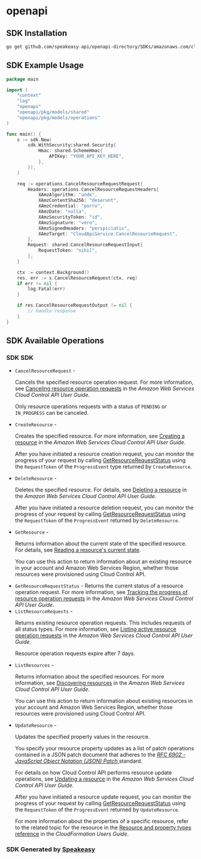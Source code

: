 # openapi

<!-- Start SDK Installation -->
## SDK Installation

```bash
go get github.com/speakeasy-api/openapi-directory/SDKs/amazonaws.com/cloudcontrol/2021-09-30/go
```
<!-- End SDK Installation -->

## SDK Example Usage
<!-- Start SDK Example Usage -->
```go
package main

import (
    "context"
    "log"
    "openapi"
    "openapi/pkg/models/shared"
    "openapi/pkg/models/operations"
)

func main() {
    s := sdk.New(
        sdk.WithSecurity(shared.Security{
            Hmac: shared.SchemeHmac{
                APIKey: "YOUR_API_KEY_HERE",
            },
        }),
    )

    req := operations.CancelResourceRequestRequest{
        Headers: operations.CancelResourceRequestHeaders{
            XAmzAlgorithm: "unde",
            XAmzContentSha256: "deserunt",
            XAmzCredential: "porro",
            XAmzDate: "nulla",
            XAmzSecurityToken: "id",
            XAmzSignature: "vero",
            XAmzSignedHeaders: "perspiciatis",
            XAmzTarget: "CloudApiService.CancelResourceRequest",
        },
        Request: shared.CancelResourceRequestInput{
            RequestToken: "nihil",
        },
    }

    ctx := context.Background()
    res, err := s.CancelResourceRequest(ctx, req)
    if err != nil {
        log.Fatal(err)
    }

    if res.CancelResourceRequestOutput != nil {
        // handle response
    }
}
```
<!-- End SDK Example Usage -->

<!-- Start SDK Available Operations -->
## SDK Available Operations

### SDK SDK

* `CancelResourceRequest` - <p>Cancels the specified resource operation request. For more information, see <a href="https://docs.aws.amazon.com/cloudcontrolapi/latest/userguide/resource-operations-manage-requests.html#resource-operations-manage-requests-cancel">Canceling resource operation requests</a> in the <i>Amazon Web Services Cloud Control API User Guide</i>.</p> <p>Only resource operations requests with a status of <code>PENDING</code> or <code>IN_PROGRESS</code> can be canceled.</p>
* `CreateResource` - <p>Creates the specified resource. For more information, see <a href="https://docs.aws.amazon.com/cloudcontrolapi/latest/userguide/resource-operations-create.html">Creating a resource</a> in the <i>Amazon Web Services Cloud Control API User Guide</i>.</p> <p>After you have initiated a resource creation request, you can monitor the progress of your request by calling <a href="https://docs.aws.amazon.com/cloudcontrolapi/latest/APIReference/API_GetResourceRequestStatus.html">GetResourceRequestStatus</a> using the <code>RequestToken</code> of the <code>ProgressEvent</code> type returned by <code>CreateResource</code>.</p>
* `DeleteResource` - <p>Deletes the specified resource. For details, see <a href="https://docs.aws.amazon.com/cloudcontrolapi/latest/userguide/resource-operations-delete.html">Deleting a resource</a> in the <i>Amazon Web Services Cloud Control API User Guide</i>.</p> <p>After you have initiated a resource deletion request, you can monitor the progress of your request by calling <a href="https://docs.aws.amazon.com/cloudcontrolapi/latest/APIReference/API_GetResourceRequestStatus.html">GetResourceRequestStatus</a> using the <code>RequestToken</code> of the <code>ProgressEvent</code> returned by <code>DeleteResource</code>.</p>
* `GetResource` - <p>Returns information about the current state of the specified resource. For details, see <a href="https://docs.aws.amazon.com/cloudcontrolapi/latest/userguide/resource-operations-read.html">Reading a resource's current state</a>.</p> <p>You can use this action to return information about an existing resource in your account and Amazon Web Services Region, whether those resources were provisioned using Cloud Control API.</p>
* `GetResourceRequestStatus` - Returns the current status of a resource operation request. For more information, see <a href="https://docs.aws.amazon.com/cloudcontrolapi/latest/userguide/resource-operations-manage-requests.html#resource-operations-manage-requests-track">Tracking the progress of resource operation requests</a> in the <i>Amazon Web Services Cloud Control API User Guide</i>.
* `ListResourceRequests` - <p>Returns existing resource operation requests. This includes requests of all status types. For more information, see <a href="https://docs.aws.amazon.com/cloudcontrolapi/latest/userguide/resource-operations-manage-requests.html#resource-operations-manage-requests-list">Listing active resource operation requests</a> in the <i>Amazon Web Services Cloud Control API User Guide</i>.</p> <note> <p>Resource operation requests expire after 7 days.</p> </note>
* `ListResources` - <p>Returns information about the specified resources. For more information, see <a href="https://docs.aws.amazon.com/cloudcontrolapi/latest/userguide/resource-operations-list.html">Discovering resources</a> in the <i>Amazon Web Services Cloud Control API User Guide</i>.</p> <p>You can use this action to return information about existing resources in your account and Amazon Web Services Region, whether those resources were provisioned using Cloud Control API.</p>
* `UpdateResource` - <p>Updates the specified property values in the resource.</p> <p>You specify your resource property updates as a list of patch operations contained in a JSON patch document that adheres to the <a href="https://datatracker.ietf.org/doc/html/rfc6902"> <i>RFC 6902 - JavaScript Object Notation (JSON) Patch</i> </a> standard.</p> <p>For details on how Cloud Control API performs resource update operations, see <a href="https://docs.aws.amazon.com/cloudcontrolapi/latest/userguide/resource-operations-update.html">Updating a resource</a> in the <i>Amazon Web Services Cloud Control API User Guide</i>.</p> <p>After you have initiated a resource update request, you can monitor the progress of your request by calling <a href="https://docs.aws.amazon.com/cloudcontrolapi/latest/APIReference/API_GetResourceRequestStatus.html">GetResourceRequestStatus</a> using the <code>RequestToken</code> of the <code>ProgressEvent</code> returned by <code>UpdateResource</code>.</p> <p>For more information about the properties of a specific resource, refer to the related topic for the resource in the <a href="https://docs.aws.amazon.com/AWSCloudFormation/latest/UserGuide/aws-template-resource-type-ref.html">Resource and property types reference</a> in the <i>CloudFormation Users Guide</i>.</p>
<!-- End SDK Available Operations -->

### SDK Generated by [Speakeasy](https://docs.speakeasyapi.dev/docs/using-speakeasy/client-sdks)

